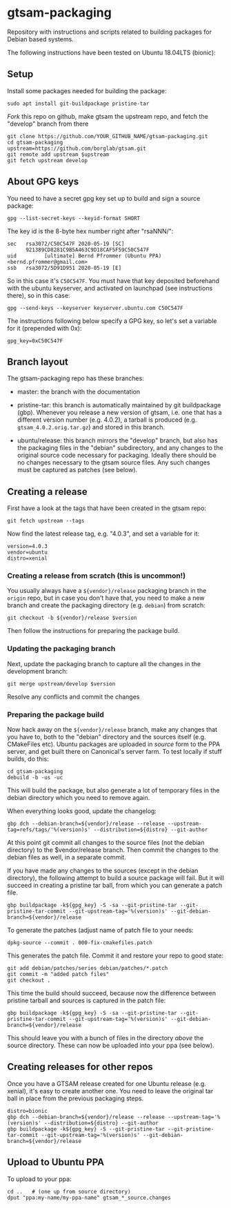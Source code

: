 # gtsam-packaging

Repository with instructions and scripts related to building
packages for Debian based systems.

The following instructions have been tested on Ubuntu 18.04LTS (bionic):

## Setup

Install some packages needed for building the package:

    sudo apt install git-buildpackage pristine-tar

*Fork* this repo on github, make gtsam the upstream repo, and fetch
the "develop" branch from there

    git clone https://github.com/YOUR_GITHUB_NAME/gtsam-packaging.git
    cd gtsam-packaging
    upstream=https://github.com/borglab/gtsam.git
    git remote add upstream $upstream
	git fetch upstream develop


## About GPG keys

You need to have a secret gpg key set up to build and sign a source package:

    gpg --list-secret-keys --keyid-format SHORT

The key id is the 8-byte hex number right after "rsaNNN/":

    sec   rsa3072/C50C547F 2020-05-19 [SC]
          921389CD8281C9B5A463C9D18CAF5F59C50C547F
    uid         [ultimate] Bernd Pfrommer (Ubuntu PPA) <bernd.pfrommer@gmail.com>
    ssb   rsa3072/5D91D951 2020-05-19 [E]

So in this case it's ``C50C547F``. You must have that key deposited beforehand with the ubuntu keyserver, and activated on launchpad (see instructions there), so in this case:

    gpg --send-keys --keyserver keyserver.ubuntu.com C50C547F

The instructions following below specify a GPG key, so let's set a variable for it (prepended with 0x):

    gpg_key=0xC50C547F


## Branch layout

The gtsam-packaging repo has these branches:

- master: the branch with the documentation

- pristine-tar: this branch is automatically maintained by git
  buildpackage (gbp). Whenever you release a new version of gtsam,
  i.e. one that has a different version number (e.g. 4.0.2), a tarball
  is produced (e.g. ``gtsam_4.0.2.orig.tar.gz``) and stored in this
  branch.

- ubuntu/release: this branch mirrors the
  "develop" branch, but also has the packaging files in the
  "debian" subdirectory, and any changes to the original source
  code necessary for packaging. Ideally there should be no changes
  necessary to the gtsam source files. Any such changes must be
  captured as patches (see below).

## Creating a release

First have a look at the tags that have been created in the gtsam repo:

    git fetch upstream --tags

Now find the latest release tag, e.g. "4.0.3", and set a variable for it:

    version=4.0.3
    vendor=ubuntu
    distro=xenial

### Creating a release from scratch (this is uncommon!)

You usually always have a ``${vendor}/release`` packaging branch in
the ``origin`` repo, but in case you don't have that, you need to make
a new branch and create the packaging directory (e.g. ``debian``) from
scratch:

    git checkout -b ${vendor}/release $version

Then follow the instructions for preparing the package build.

### Updating the packaging branch

Next, update the packaging branch to capture all the changes in the
development branch:

    git merge upstream/develop $version

Resolve any conflicts and commit the changes


### Preparing the package build

Now hack away on the ``${vendor}/release`` branch, make any changes
that you have to, both to the "debian" directory and the sources
itself (e.g. CMakeFiles etc). Ubuntu packages are uploaded in *source*
form to the PPA server, and get built there on Canonical's server
farm. To test locally if stuff builds, do this:

    cd gtsam-packaging
    debuild -b -us -uc

This will build the package, but also generate a lot of temporary
files in the debian directory which you need to remove again.

When everything looks good, update the changelog:

    gbp dch --debian-branch=${vendor}/release --release --upstream-tag=refs/tags/'%(version)s' --distribution=${distro} --git-author

At this point git commit all changes to the source files (not the
debian directory) to the $vendor/release branch. Then commit the
changes to the debian files as well, in a separate commit.

If you have made any changes to the sources (except in the debian
directory), the following attempt to build a source package  will
fail. But it will succeed in creating a pristine tar ball, from which
you can generate a patch file.

    gbp buildpackage -k${gpg_key} -S -sa --git-pristine-tar --git-pristine-tar-commit --git-upstream-tag='%(version)s' --git-debian-branch=${vendor}/release


To generate the patches (adjust name of patch file to your needs:

    dpkg-source --commit . 000-fix-cmakefiles.patch

This generates the patch file. Commit it and restore your repo to good state:

    git add debian/patches/series debian/patches/*.patch
	git commit -m "added patch files"
    git checkout .
	
This time the build should succeed, because now the difference between
pristine tarball and sources is captured in the patch file:

    gbp buildpackage -k${gpg_key} -S -sa --git-pristine-tar --git-pristine-tar-commit --git-upstream-tag='%(version)s' --git-debian-branch=${vendor}/release

This should leave you with a bunch of files in the directory *above*
the source directory. These can now be uploaded into your ppa (see below).


## Creating releases for other repos

Once you have a GTSAM release created for one Ubuntu release
(e.g. xenial), it's easy to create another one. You need to leave the
original tar ball in place from the previous packaging steps.

    distro=bionic
    gbp dch --debian-branch=${vendor}/release --release --upstream-tag='%(version)s' --distribution=${distro} --git-author
    gbp buildpackage -k${gpg_key} -S --git-pristine-tar --git-pristine-tar-commit --git-upstream-tag='%(version)s' --git-debian-branch=${vendor}/release


## Upload to Ubuntu PPA

To upload to your ppa:

    cd ..   # (one up from source directory)
    dput "ppa:my-name/my-ppa-name" gtsam_*_source.changes



